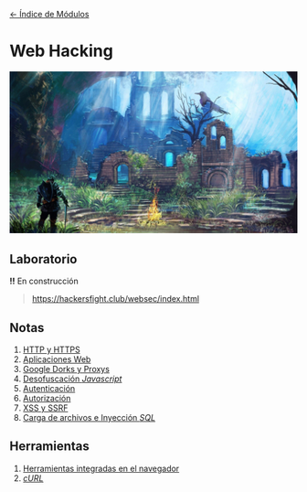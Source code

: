 [<- Índice de Módulos](../HackingFightClub.md)
# Web Hacking

![bonfire2.jpg](../../imagenes/bonfire2.jpg)

## Laboratorio

**!!** En construcción

> https://hackersfight.club/websec/index.html

## Notas

1. [HTTP y HTTPS](apuntes/HFC25_09_2024.md)
2. [Aplicaciones Web](apuntes/AplicacionWeb.md)
3. [Google Dorks y Proxys](apuntes/HFC26_09_2024.md)
4. [Desofuscación *Javascript*](apuntes/JavascriptDeobfuscation.md)
5. [Autenticación](apuntes/HFC27_09_2024.md)
6. [Autorización](apuntes/HFC30_09_2024.md)
7. [XSS y SSRF](apuntes/HFC01_10_2024.md)
8. [Carga de archivos e Inyección *SQL*](apuntes/HFC02_10_2024.md)

## Herramientas

1. [Herramientas integradas en el navegador](herramientas/BrowserDevTools.md)
1. [*cURL*](herramientas/cURL.md)